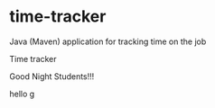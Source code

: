 # time-tracker
Java (Maven) application for tracking time on the job

Time tracker

Good Night Students!!!

hello g
